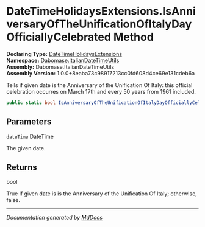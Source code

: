 ﻿<!--  
  <auto-generated>   
    The contents of this file were generated by a tool.  
    Changes to this file may be list if the file is regenerated  
  </auto-generated>   
-->

# DateTimeHolidaysExtensions.IsAnniversaryOfTheUnificationOfItalyDayOfficiallyCelebrated Method

**Declaring Type:** [DateTimeHolidaysExtensions](../index.md)  
**Namespace:** [Dabomase.ItalianDateTimeUtils](../../index.md)  
**Assembly:** Dabomase.ItalianDateTimeUtils  
**Assembly Version:** 1.0.0+8eaba73c98917213cc0fd608d4ce69e131cdeb6a

Tells if given date is the Anniversary of the Unification Of Italy: this official celebration occurres on March 17th and every 50 years from 1961 included.

```csharp
public static bool IsAnniversaryOfTheUnificationOfItalyDayOfficiallyCelebrated(this DateTime dateTime);
```

## Parameters

`dateTime`  DateTime

The given date.

## Returns

bool

True if given date is is the Anniversary of the Unification Of Italy; otherwise, false.

___

*Documentation generated by [MdDocs](https://github.com/ap0llo/mddocs)*
